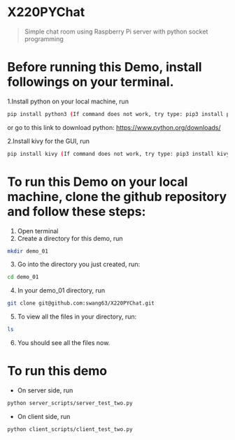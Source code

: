 # X220PYChat
> Simple chat room using Raspberry Pi server with python socket programming

# Before running this Demo, install followings on your terminal.
1.Install python on your local machine, run
```sh
pip install python3 (If command does not work, try type: pip3 install python3) 
```
 or go to this link to download python: https://www.python.org/downloads/

2.Install kivy for the GUI, run
```sh
pip install kivy (If command does not work, try type: pip3 install kivy)
```

# To run this Demo on your local machine, clone the github repository and follow these steps:
1. Open terminal
2. Create a directory for this demo, run
 ```sh 
 mkdir demo_01
 ```
3. Go into the directory you just created, run: 
 ```sh 
 cd demo_01
 ```
4. In your demo_01 directory, run
```sh
git clone git@github.com:swang63/X220PYChat.git
```
5. To view all the files in your directory, run: 
```sh
ls
```
6. You should see all the files now.

# To run this demo
 - On server side, run
 ```sh
 python server_scripts/server_test_two.py
 ```
 - On client side, run
  ```sh
 python client_scripts/client_test_two.py
 ```
 
